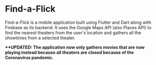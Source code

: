# Find-a-Flick

Find-a-Flick is a mobile application built using Flutter and Dart along with Firebase as its backend. It uses the Google Maps API (also Places API) to find the nearest theaters from the user's location and gathers all the showtimes from a selected theater.

<b>**UPDATED: The application now only gathers movies that are now playing instead because all theaters are closed because of the Coronavirus pandemic.</b>
